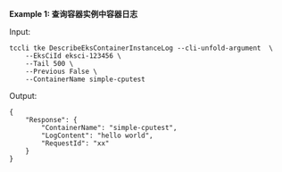 **Example 1: 查询容器实例中容器日志**



Input: 

```
tccli tke DescribeEksContainerInstanceLog --cli-unfold-argument  \
    --EksCiId eksci-123456 \
    --Tail 500 \
    --Previous False \
    --ContainerName simple-cputest
```

Output: 
```
{
    "Response": {
        "ContainerName": "simple-cputest",
        "LogContent": "hello world",
        "RequestId": "xx"
    }
}
```

